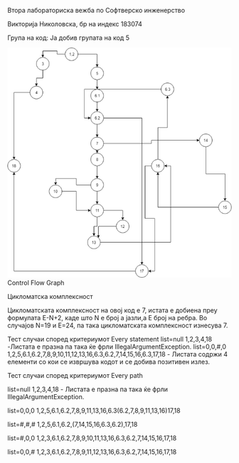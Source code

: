 Втора лабораториска вежба по Софтверско инженерство 

Викторија Николовска, бр на индекс 183074

Група на код:
Ја добив групата на код 5

![GitHub Logo](/SI_Lab2-v2.png)
Control Flow Graph


Цикломатска комплексност 

Цикломатската комплексност на овој код е 7, истата е добиена преу формулата E-N+2, каде што N e број а јазли,а E број на ребра. Во случајов N=19 и E=24, па така цикломатската комплексност изнесува 7.

Тест случаи според критериумот Every statement
list=null  1,2,3,4,18 -Листата е празна па така ќе фрли IllegalArgumentException.
list=0,0,#,0    1,2,5,6.1,6.2,7,8,9,10,11,12,13,16,6.3,6.2,7,14,15,16,6.3,17,18 - Листата содржи 4 елементи со кои се извршува кодот и се добива позитивен излез.

Тест случаи според критериумот Every path

list=null 1,2,3,4,18 - Листата е празна па така ќе фрли IllegalArgumentException.

list=0,0,0  1,2,5,6.1,6.2,7,8,9,11,13,16,6.3(6.2,7,8,9,11,13,16)17,18

list=#,#,#  1,2,5,6.1,6.2,(7,14,15,16,6.3,6.2),17,18

list=#,0,0  1,2,3,6.1,6.2,7,8,9,10,11,13,16,6.3,6.2,7,14,15,16,17,18

list=0,0,#  1,2,3,6.1,6.2,7,8,9,11,12,13,16,6.3,6.2,7,14,15,16,17,18



